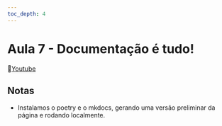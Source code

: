 ```yaml
---
toc_depth: 4
---
```



# Aula 7 - Documentação é tudo!
🔗[Youtube](https://www.youtube.com/watch?v=28y9wegXVAs&embeds_referring_euri=https%3A%2F%2Ftrilhadev.planejamento.mg.gov.br%2F&source_ve_path=OTY3MTQ)

## Notas
- Instalamos o poetry e o mkdocs, gerando uma versão preliminar da página e rodando localmente.

